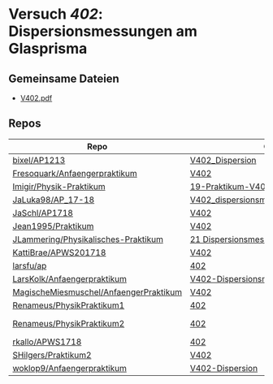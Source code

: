 # Versuch *402*: Dispersionsmessungen am Glasprisma

## Gemeinsame Dateien
- [V402.pdf](https://docs.google.com/viewer?url=https://raw.githubusercontent.com/Imigir/Physik-Praktikum/master/19-Praktikum-V402/V402.pdf)

## Repos

|                                          Repo                                          |                                                                        Ordner                                                                         |                                                                                                                                            PDFs                                                                                                                                             |
|----------------------------------------------------------------------------------------|-------------------------------------------------------------------------------------------------------------------------------------------------------|---------------------------------------------------------------------------------------------------------------------------------------------------------------------------------------------------------------------------------------------------------------------------------------------|
|[bixel/AP1213](../repo/bixel/AP1213)                                                    |[V402_Dispersion](https://github.com/bixel/AP1213/tree/master/V402_Dispersion)                                                                         |[00_protokoll.pdf](https://docs.google.com/viewer?url=https://raw.githubusercontent.com/bixel/AP1213/master/V402_Dispersion/00_protokoll.pdf)                                                                                                                                                |
|[Fresoquark/Anfaengerpraktikum](../repo/Fresoquark/Anfaengerpraktikum)                  |[V402](https://github.com/Fresoquark/Anfaengerpraktikum/tree/master/V402)                                                                              |[main.pdf](https://docs.google.com/viewer?url=https://raw.githubusercontent.com/NicoWeio/awesome-ap-pdfs/main/Fresoquark%E2%88%95Anfaengerpraktikum/402/main.pdf) \*                                                                                                                         |
|[Imigir/Physik-Praktikum](../repo/Imigir/Physik-Praktikum)                              |[19-Praktikum-V402](https://github.com/Imigir/Physik-Praktikum/tree/master/19-Praktikum-V402)                                                          |[V402.pdf](https://docs.google.com/viewer?url=https://raw.githubusercontent.com/Imigir/Physik-Praktikum/master/19-Praktikum-V402/V402.pdf)                                                                                                                                                   |
|[JaLuka98/AP_17-18](../repo/JaLuka98/AP_17-18)                                          |[V402_dispersionsmessungen_am_glasprisma](https://github.com/JaLuka98/AP_17-18/tree/master/V402_dispersionsmessungen_am_glasprisma)                    |[main.pdf](https://docs.google.com/viewer?url=https://raw.githubusercontent.com/NicoWeio/awesome-ap-pdfs/main/JaLuka98%E2%88%95AP_17-18/402/main.pdf) \*                                                                                                                                     |
|[JaSchl/AP1718](../repo/JaSchl/AP1718)                                                  |[V402](https://github.com/JaSchl/AP1718/tree/master/V402)                                                                                              |[V402.pdf](https://docs.google.com/viewer?url=https://raw.githubusercontent.com/JaSchl/AP1718/master/V402/V402.pdf)                                                                                                                                                                          |
|[Jean1995/Praktikum](../repo/Jean1995/Praktikum)                                        |[V402](https://github.com/Jean1995/Praktikum/tree/master/V402)                                                                                         |[V402.pdf](https://docs.google.com/viewer?url=https://raw.githubusercontent.com/Jean1995/Praktikum/master/Protokolle_Fertig/V402.pdf)                                                                                                                                                        |
|[JLammering/Physikalisches-Praktikum](../repo/JLammering/Physikalisches-Praktikum)      |[21 Dispersionsmessungen am Glasprisma](https://github.com/JLammering/Physikalisches-Praktikum/tree/master/21%20Dispersionsmessungen%20am%20Glasprisma)|–                                                                                                                                                                                                                                                                                            |
|[KattiBrae/APWS201718](../repo/KattiBrae/APWS201718)                                    |[V402](https://github.com/KattiBrae/APWS201718/tree/master/AP2/V402)                                                                                   |–                                                                                                                                                                                                                                                                                            |
|[larsfu/ap](../repo/larsfu/ap)                                                          |[402](https://github.com/larsfu/ap/tree/master/402)                                                                                                    |[main.pdf](https://docs.google.com/viewer?url=https://raw.githubusercontent.com/NicoWeio/awesome-ap-pdfs/main/larsfu%E2%88%95ap/402/main.pdf) \*                                                                                                                                             |
|[LarsKolk/Anfaengerpraktikum](../repo/LarsKolk/Anfaengerpraktikum)                      |[V402-Dispersionsmessung-am-Glasprisma](https://github.com/LarsKolk/Anfaengerpraktikum/tree/master/V402-Dispersionsmessung-am-Glasprisma)              |[V402_alt.pdf](https://docs.google.com/viewer?url=https://raw.githubusercontent.com/LarsKolk/Anfaengerpraktikum/master/V402-Dispersionsmessung-am-Glasprisma/V402_alt.pdf)                                                                                                                   |
|[MagischeMiesmuschel/AnfaengerPraktikum](../repo/MagischeMiesmuschel/AnfaengerPraktikum)|[V402](https://github.com/MagischeMiesmuschel/AnfaengerPraktikum/tree/master/V402)                                                                     |–                                                                                                                                                                                                                                                                                            |
|[Renameus/PhysikPraktikum1](../repo/Renameus/PhysikPraktikum1)                          |[402](https://github.com/Renameus/PhysikPraktikum1/tree/master/Versuche/402)                                                                           |[protokoll.pdf](https://docs.google.com/viewer?url=https://raw.githubusercontent.com/Renameus/PhysikPraktikum1/master/Versuche/402/protokoll.pdf)                                                                                                                                            |
|[Renameus/PhysikPraktikum2](../repo/Renameus/PhysikPraktikum2)                          |[402](https://github.com/Renameus/PhysikPraktikum2/tree/master/Versuche/402)                                                                           |[protokoll.pdf](https://docs.google.com/viewer?url=https://raw.githubusercontent.com/Renameus/PhysikPraktikum2/master/Versuche/402/protokoll.pdf)<br/>[V402.pdf](https://docs.google.com/viewer?url=https://raw.githubusercontent.com/Renameus/PhysikPraktikum2/master/Versuche/402/V402.pdf)|
|[rkallo/APWS1718](../repo/rkallo/APWS1718)                                              |[402](https://github.com/rkallo/APWS1718/tree/master/402)                                                                                              |[main.pdf](https://docs.google.com/viewer?url=https://raw.githubusercontent.com/rkallo/APWS1718/master/402/main.pdf)                                                                                                                                                                         |
|[SHilgers/Praktikum2](../repo/SHilgers/Praktikum2)                                      |[V402](https://github.com/SHilgers/Praktikum2/tree/master/V402)                                                                                        |–                                                                                                                                                                                                                                                                                            |
|[woklop9/Anfaengerpraktikum](../repo/woklop9/Anfaengerpraktikum)                        |[V402-Dispersion](https://github.com/lwitthaus/Anfaengerpraktikum/tree/master/V402-Dispersion)                                                         |[main.pdf](https://docs.google.com/viewer?url=https://raw.githubusercontent.com/NicoWeio/awesome-ap-pdfs/main/woklop9%E2%88%95Anfaengerpraktikum/402/main.pdf) \*                                                                                                                            |
